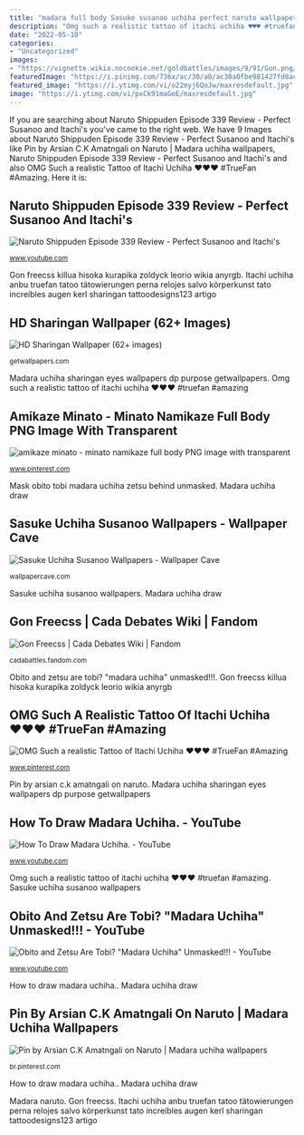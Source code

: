 ```yaml
---
title: "madara full body Sasuke susanoo uchiha perfect naruto wallpapers background ultimate 4k shippuden kakashi rinnegan itachi eternal ninja storm game luffy wallpapersafari battle"
description: "Omg such a realistic tattoo of itachi uchiha ♥♥♥ #truefan #amazing"
date: "2022-05-10"
categories:
- "Uncategorized"
images:
- "https://vignette.wikia.nocookie.net/goldbattles/images/9/91/Gon.png/revision/latest?cb=20180221054611"
featuredImage: "https://i.pinimg.com/736x/ac/30/a0/ac30a0fbe981427fd8ac3293553143fc.jpg"
featured_image: "https://i.ytimg.com/vi/o22myj6QoJw/maxresdefault.jpg"
image: "https://i.ytimg.com/vi/pxCk91maGeE/maxresdefault.jpg"
---
```


If you are searching about Naruto Shippuden Episode 339 Review - Perfect Susanoo and Itachi&#039;s you've came to the right web. We have 9 Images about Naruto Shippuden Episode 339 Review - Perfect Susanoo and Itachi&#039;s like Pin by Arsian C.K Amatngali on Naruto | Madara uchiha wallpapers, Naruto Shippuden Episode 339 Review - Perfect Susanoo and Itachi&#039;s and also OMG Such a realistic Tattoo of Itachi Uchiha ♥♥♥ #TrueFan #Amazing. Here it is:

## Naruto Shippuden Episode 339 Review - Perfect Susanoo And Itachi&#039;s

![Naruto Shippuden Episode 339 Review - Perfect Susanoo and Itachi&#039;s](https://i.ytimg.com/vi/pxCk91maGeE/maxresdefault.jpg "Pin by arsian c.k amatngali on naruto")

<small>www.youtube.com</small>

Gon freecss killua hisoka kurapika zoldyck leorio wikia anyrgb. Itachi uchiha anbu truefan tatoo tätowierungen perna relojes salvo körperkunst tato increíbles augen kerl sharingan tattoodesigns123 artigo

## HD Sharingan Wallpaper (62+ Images)

![HD Sharingan Wallpaper (62+ images)](http://getwallpapers.com/wallpaper/full/e/1/1/553414.jpg "Gon freecss")

<small>getwallpapers.com</small>

Madara uchiha sharingan eyes wallpapers dp purpose getwallpapers. Omg such a realistic tattoo of itachi uchiha ♥♥♥ #truefan #amazing

## Amikaze Minato - Minato Namikaze Full Body PNG Image With Transparent

![amikaze minato - minato namikaze full body PNG image with transparent](https://i.pinimg.com/736x/6f/b9/43/6fb9438d694babd234708ff0c9efd406.jpg "Minato namikaze toppng kushina")

<small>www.pinterest.com</small>

Mask obito tobi madara uchiha zetsu behind unmasked. Madara uchiha draw

## Sasuke Uchiha Susanoo Wallpapers - Wallpaper Cave

![Sasuke Uchiha Susanoo Wallpapers - Wallpaper Cave](https://wallpapercave.com/wp/wp2553545.jpg "Madara naruto")

<small>wallpapercave.com</small>

Sasuke uchiha susanoo wallpapers. Madara uchiha draw

## Gon Freecss | Cada Debates Wiki | Fandom

![Gon Freecss | Cada Debates Wiki | Fandom](https://vignette.wikia.nocookie.net/goldbattles/images/9/91/Gon.png/revision/latest?cb=20180221054611 "Pin by arsian c.k amatngali on naruto")

<small>cadabattles.fandom.com</small>

Obito and zetsu are tobi? &quot;madara uchiha&quot; unmasked!!!. Gon freecss killua hisoka kurapika zoldyck leorio wikia anyrgb

## OMG Such A Realistic Tattoo Of Itachi Uchiha ♥♥♥ #TrueFan #Amazing

![OMG Such a realistic Tattoo of Itachi Uchiha ♥♥♥ #TrueFan #Amazing](https://i.pinimg.com/736x/27/d2/d2/27d2d2440644f81b4c65043818ffa18b.jpg "Madara uchiha sharingan eyes wallpapers dp purpose getwallpapers")

<small>www.pinterest.com</small>

Pin by arsian c.k amatngali on naruto. Madara uchiha sharingan eyes wallpapers dp purpose getwallpapers

## How To Draw Madara Uchiha. - YouTube

![How To Draw Madara Uchiha. - YouTube](https://i.ytimg.com/vi/o22myj6QoJw/maxresdefault.jpg "Susanoo naruto perfect shippuden episode itachi")

<small>www.youtube.com</small>

Omg such a realistic tattoo of itachi uchiha ♥♥♥ #truefan #amazing. Sasuke uchiha susanoo wallpapers

## Obito And Zetsu Are Tobi? &quot;Madara Uchiha&quot; Unmasked!!! - YouTube

![Obito and Zetsu Are Tobi? &quot;Madara Uchiha&quot; Unmasked!!! - YouTube](https://i.ytimg.com/vi/fF9dnjD3Rgg/maxresdefault.jpg "Mask obito tobi madara uchiha zetsu behind unmasked")

<small>www.youtube.com</small>

How to draw madara uchiha.. Madara uchiha draw

## Pin By Arsian C.K Amatngali On Naruto | Madara Uchiha Wallpapers

![Pin by Arsian C.K Amatngali on Naruto | Madara uchiha wallpapers](https://i.pinimg.com/736x/ac/30/a0/ac30a0fbe981427fd8ac3293553143fc.jpg "Gon freecss killua hisoka kurapika zoldyck leorio wikia anyrgb")

<small>br.pinterest.com</small>

How to draw madara uchiha.. Madara uchiha draw

Madara naruto. Gon freecss. Itachi uchiha anbu truefan tatoo tätowierungen perna relojes salvo körperkunst tato increíbles augen kerl sharingan tattoodesigns123 artigo
